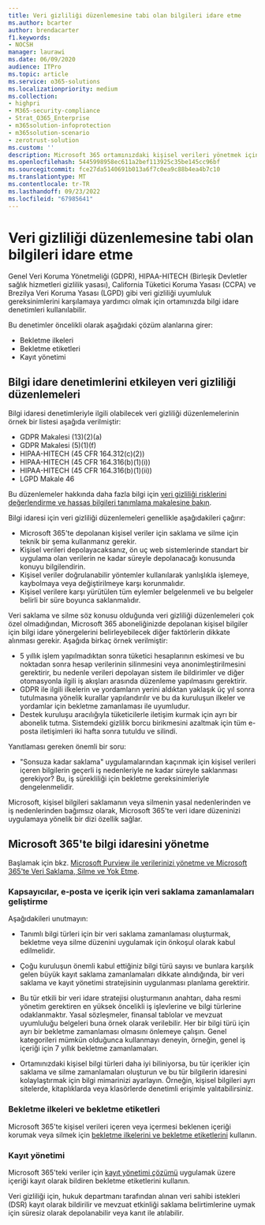 ```yaml
---
title: Veri gizliliği düzenlemesine tabi olan bilgileri idare etme
ms.author: bcarter
author: brendacarter
f1.keywords:
- NOCSH
manager: laurawi
ms.date: 06/09/2020
audience: ITPro
ms.topic: article
ms.service: o365-solutions
ms.localizationpriority: medium
ms.collection:
- highpri
- M365-security-compliance
- Strat_O365_Enterprise
- m365solution-infoprotection
- m365solution-scenario
- zerotrust-solution
ms.custom: ''
description: Microsoft 365 ortamınızdaki kişisel verileri yönetmek için Microsoft 365 bekletme etiketlerini ve ilkelerini kullanın.
ms.openlocfilehash: 5445998958ec611a2bef113925c35be145cc96bf
ms.sourcegitcommit: fce27da5140691b013a6f7c0ea9c88b4ea4b7c10
ms.translationtype: MT
ms.contentlocale: tr-TR
ms.lasthandoff: 09/23/2022
ms.locfileid: "67985641"
---
```

# <a name="govern-information-subject-to-data-privacy-regulation"></a>Veri gizliliği düzenlemesine tabi olan bilgileri idare etme

Genel Veri Koruma Yönetmeliği (GDPR), HIPAA-HITECH (Birleşik Devletler sağlık hizmetleri gizlilik yasası), California Tüketici Koruma Yasası (CCPA) ve Brezilya Veri Koruma Yasası (LGPD) gibi veri gizliliği uyumluluk gereksinimlerini karşılamaya yardımcı olmak için ortamınızda bilgi idare denetimleri kullanılabilir. 

Bu denetimler öncelikli olarak aşağıdaki çözüm alanlarına girer:

- Bekletme ilkeleri
- Bekletme etiketleri
- Kayıt yönetimi

## <a name="data-privacy-regulations-impacting-information-governance-controls"></a>Bilgi idare denetimlerini etkileyen veri gizliliği düzenlemeleri

Bilgi idaresi denetimleriyle ilgili olabilecek veri gizliliği düzenlemelerinin örnek bir listesi aşağıda verilmiştir:

- GDPR Makalesi (13)(2)(a)
- GDPR Makalesi (5)(1)(f)
- HIPAA-HITECH (45 CFR 164.312(c)(2))
- HIPAA-HITECH (45 CFR 164.316(b)(1)(i))
- HIPAA-HITECH (45 CFR 164.316(b)(1)(ii))
- LGPD Makale 46

Bu düzenlemeler hakkında daha fazla bilgi için [veri gizliliği risklerini değerlendirme ve hassas bilgileri tanımlama makalesine bakın](information-protection-deploy-assess.md).

Bilgi idaresi için veri gizliliği düzenlemeleri genellikle aşağıdakileri çağırır:

- Microsoft 365'te depolanan kişisel veriler için saklama ve silme için teknik bir şema kullanmanız gerekir.
- Kişisel verileri depolayacaksanız, ön uç web sistemlerinde standart bir uygulama olan verilerin ne kadar süreyle depolanacağı konusunda konuyu bilgilendirin.
- Kişisel veriler doğrulanabilir yöntemler kullanılarak yanlışlıkla işlemeye, kaybolmaya veya değiştirilmeye karşı korunmalıdır.
- Kişisel verilere karşı yürütülen tüm eylemler belgelenmeli ve bu belgeler belirli bir süre boyunca saklanmalıdır.

Veri saklama ve silme söz konusu olduğunda veri gizliliği düzenlemeleri çok özel olmadığından, Microsoft 365 aboneliğinizde depolanan kişisel bilgiler için bilgi idare yönergelerini belirleyebilecek diğer faktörlerin dikkate alınması gerekir. Aşağıda birkaç örnek verilmiştir:

- 5 yıllık işlem yapılmadıktan sonra tüketici hesaplarının eskimesi ve bu noktadan sonra hesap verilerinin silinmesini veya anonimleştirilmesini gerektirir, bu nedenle verileri depolayan sistem ile bildirimler ve diğer otomasyonla ilgili iş akışları arasında düzenleme yapılmasını gerektirir.
- GDPR ile ilgili ilkelerin ve yordamların yerini aldıktan yaklaşık üç yıl sonra tutulmasına yönelik kurallar yapılandırılır ve bu da kuruluşun ilkeler ve yordamlar için bekletme zamanlaması ile uyumludur.
- Destek kuruluşu aracılığıyla tüketicilerle iletişim kurmak için ayrı bir abonelik tutma. Sistemdeki gizlilik borcu birikmesini azaltmak için tüm e-posta iletişimleri iki hafta sonra tutuldu ve silindi.

Yanıtlaması gereken önemli bir soru: 

- "Sonsuza kadar saklama" uygulamalarından kaçınmak için kişisel verileri içeren bilgilerin geçerli iş nedenleriyle ne kadar süreyle saklanması gerekiyor? Bu, iş sürekliliği için bekletme gereksinimleriyle dengelenmelidir.

Microsoft, kişisel bilgileri saklamanın veya silmenin yasal nedenlerinden ve iş nedenlerinden bağımsız olarak, Microsoft 365'te veri idare düzeninizi uygulamaya yönelik bir dizi özellik sağlar.

## <a name="managing-information-governance-in-microsoft-365"></a>Microsoft 365'te bilgi idaresini yönetme

Başlamak için bkz. [Microsoft Purview ile verilerinizi yönetme ve Microsoft](../compliance/manage-data-governance.md) [365'te Veri Saklama, Silme ve Yok Etme](/office365/Enterprise/office-365-data-retention-deletion-and-destruction-overview).

### <a name="develop-data-retention-schedules-for-containers-email-and-content"></a>Kapsayıcılar, e-posta ve içerik için veri saklama zamanlamaları geliştirme

Aşağıdakileri unutmayın:

- Tanımlı bilgi türleri için bir veri saklama zamanlaması oluşturmak, bekletme veya silme düzenini uygulamak için önkoşul olarak kabul edilmelidir.

- Çoğu kuruluşun önemli kabul ettiğiniz bilgi türü sayısı ve bunlara karşılık gelen büyük kayıt saklama zamanlamaları dikkate alındığında, bir veri saklama ve kayıt yönetimi stratejisinin uygulanması planlama gerektirir. 

- Bu tür etkili bir veri idare stratejisi oluşturmanın anahtarı, daha resmi yönetim gerektiren en yüksek öncelikli iş işlevlerine ve bilgi türlerine odaklanmaktır. Yasal sözleşmeler, finansal tablolar ve mevzuat uyumluluğu belgeleri buna örnek olarak verilebilir. Her bir bilgi türü için ayrı bir bekletme zamanlaması olmasını önlemeye çalışın. Genel kategorileri mümkün olduğunca kullanmayı deneyin, örneğin, genel iş içeriği için 7 yıllık bekletme zamanlamaları.

- Ortamınızdaki kişisel bilgi türleri daha iyi biliniyorsa, bu tür içerikler için saklama ve silme zamanlamaları oluşturun ve bu tür bilgilerin idaresini kolaylaştırmak için bilgi mimarinizi ayarlayın. Örneğin, kişisel bilgileri ayrı sitelerde, kitaplıklarda veya klasörlerde denetimli erişimle yalıtabilirsiniz.

### <a name="retention-policies-and-retention-labels"></a>Bekletme ilkeleri ve bekletme etiketleri

Microsoft 365'te kişisel verileri içeren veya içermesi beklenen içeriği korumak veya silmek için [bekletme ilkelerini ve bekletme etiketlerini](../compliance/retention.md) kullanın.

### <a name="records-management"></a>Kayıt yönetimi

Microsoft 365'teki veriler için [kayıt yönetimi çözümü](../compliance/records-management.md) uygulamak üzere içeriği kayıt olarak bildiren bekletme etiketlerini kullanın.

Veri gizliliği için, hukuk departmanı tarafından alınan veri sahibi istekleri (DSR) kayıt olarak bildirilir ve mevzuat etkinliği saklama belirtimlerine uymak için süresiz olarak depolanabilir veya kanıt ile atılabilir.